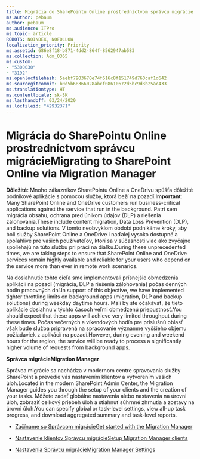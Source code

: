 ```yaml
---
title: Migrácia do SharePointu Online prostredníctvom správcu migrácie
ms.author: pebaum
author: pebaum
ms.audience: ITPro
ms.topic: article
ROBOTS: NOINDEX, NOFOLLOW
localization_priority: Priority
ms.assetid: 686e8f18-b871-4dd2-864f-8562947ab583
ms.collection: Adm_O365
ms.custom:
- "5300030"
- "3192"
ms.openlocfilehash: 5aebf7903670e74f616c8f151749d760caf1d642
ms.sourcegitcommit: b0d5b68366028abcf08610672d5bc9d3b25ac433
ms.translationtype: HT
ms.contentlocale: sk-SK
ms.lasthandoff: 03/24/2020
ms.locfileid: "42932371"
---
```

# <a name="migrating-to-sharepoint-online-via-migration-manager"></a><span data-ttu-id="9b454-102">Migrácia do SharePointu Online prostredníctvom správcu migrácie</span><span class="sxs-lookup"><span data-stu-id="9b454-102">Migrating to SharePoint Online via Migration Manager</span></span>

<span data-ttu-id="9b454-103">**Dôležité**: Mnoho zákazníkov SharePointu Online a OneDrivu spúšťa dôležité podnikové aplikácie s pomocou služby, ktorá beží na pozadí.</span><span class="sxs-lookup"><span data-stu-id="9b454-103">**Important**: Many SharePoint Online and OneDrive customers run business-critical applications against the service that run in the background.</span></span> <span data-ttu-id="9b454-104">Patrí sem migrácia obsahu, ochrana pred únikom údajov (DLP) a riešenia zálohovania.</span><span class="sxs-lookup"><span data-stu-id="9b454-104">These include content migration, Data Loss Prevention (DLP), and backup solutions.</span></span> <span data-ttu-id="9b454-105">V tomto neobvyklom období podnikáme kroky, aby boli služby SharePoint Online a OneDrive i naďalej vysoko dostupné a spoľahlivé pre vašich používateľov, ktorí sa v súčasnosti viac ako zvyčajne spoliehajú na túto službu pri práci na diaľku.</span><span class="sxs-lookup"><span data-stu-id="9b454-105">During these unprecedented times, we are taking steps to ensure that SharePoint Online and OneDrive services remain highly available and reliable for your users who depend on the service more than ever in remote work scenarios.</span></span>

<span data-ttu-id="9b454-106">Na dosiahnutie tohto cieľa sme implementovali prísnejšie obmedzenia aplikácií na pozadí (migrácia, DLP a riešenia zálohovania) počas denných hodín pracovných dní.</span><span class="sxs-lookup"><span data-stu-id="9b454-106">In support of this objective, we have implemented tighter throttling limits on background apps (migration, DLP and backup solutions) during weekday daytime hours.</span></span> <span data-ttu-id="9b454-107">Mali by ste očakávať, že tieto aplikácie dosiahnu v týchto časoch veľmi obmedzenú priepustnosť.</span><span class="sxs-lookup"><span data-stu-id="9b454-107">You should expect that these apps will achieve very limited throughput during these times.</span></span> <span data-ttu-id="9b454-108">Počas večerných a víkendových hodín pre príslušnú oblasť však bude služba pripravená na spracovanie významne vyššieho objemu požiadaviek z aplikácií na pozadí.</span><span class="sxs-lookup"><span data-stu-id="9b454-108">However, during evening and weekend hours for the region, the service will be ready to process a significantly higher volume of requests from background apps.</span></span>

<span data-ttu-id="9b454-109">**Správca migrácie**</span><span class="sxs-lookup"><span data-stu-id="9b454-109">**Migration Manager**</span></span>

<span data-ttu-id="9b454-110">Správca migrácie sa nachádza v modernom centre spravovania služby SharePoint a prevedie vás nastavením klientov a vytvorením vašich úloh.</span><span class="sxs-lookup"><span data-stu-id="9b454-110">Located in the modern SharePoint Admin Center, the Migration Manager guides you through the setup of your clients and the creation of your tasks.</span></span> <span data-ttu-id="9b454-111">Môžete zadať globálne nastavenia alebo nastavenia na úrovni úloh, zobraziť celkový priebeh úloh a stiahnuť súhrnné zhrnutia a zostavy na úrovni úloh.</span><span class="sxs-lookup"><span data-stu-id="9b454-111">You can specify global or task-level settings, view all-up task progress, and download aggregated summary and task-level reports.</span></span>

- [<span data-ttu-id="9b454-112">Začíname so Správcom migrácie</span><span class="sxs-lookup"><span data-stu-id="9b454-112">Get started with the Migration Manager</span></span>](https://docs.microsoft.com/sharepointmigration/mm-get-started)

- [<span data-ttu-id="9b454-113">Nastavenie klientov Správcu migrácie</span><span class="sxs-lookup"><span data-stu-id="9b454-113">Setup Migration Manager clients</span></span>](https://docs.microsoft.com/sharepointmigration/mm-setup-clients)

- [<span data-ttu-id="9b454-114">Nastavenia Správcu migrácie</span><span class="sxs-lookup"><span data-stu-id="9b454-114">Migration Manager Settings</span></span>](https://docs.microsoft.com/sharepointmigration/mm-settings)
